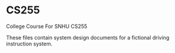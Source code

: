 # CS255
College Course For SNHU CS255

These files contain system design documents for a fictional driving instruction system. 
